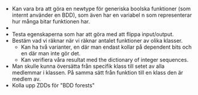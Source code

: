 - Kan vara bra att göra en newtype för generiska boolska funktioner (som internt använder en BDD), som även har en variabel n som representerar hur många bitar funktionen har.
- 
- Testa egenskaperna som har att göra med att flippa input/output.
- Bestäm vad vi räknar när vi räknar antalet funktioner av olika klasser.
	- Kan ha två varianter, en där man endast kollar på dependent bits och en där man inte gör det.
	- Kan verifiera våra resultat med the dictionary of integer sequences.
- Man skulle kunna översätta från specifik klass till setet av alla medlemmar i klassen. På samma sätt från funktion till en klass den är medlem av.
- Kolla upp ZDDs för "BDD forests"